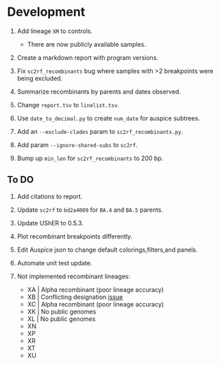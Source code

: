 # Development

1. Add lineage `XM` to controls.

    - There are now publicly available samples.

1. Create a markdown report with program versions.
1. Fix `sc2rf_recombinants` bug where samples with >2 breakpoints were being excluded.
1. Summarize recombinants by parents and dates observed.
1. Change `report.tsv` to `linelist.tsv`.
1. Use `date_to_decimal.py` to create `num_date` for auspice subtrees.
1. Add an `--exclude-clades` param to `sc2rf_recombinants.py`.
1. Add param `--ignore-shared-subs` to `sc2rf`.
1. Bump up `min_len` for `sc2rf_recombinants` to 200 bp.

## To DO

1. Add citations to report.
1. Update `sc2rf` to `bd2a4009` for `BA.4` and `BA.5` parents.
1. Update UShER to 0.5.3.
1. Plot recombinant breakpoints differently.
1. Edit Auspice json to change default colorings,filters,and panels.
1. Automate unit test update.
1. Not implemented recombinant lineages:

    - XA | Alpha recombinant (poor lineage accuracy)
    - XB | Conflicting designation [issue](https://github.com/summercms/covid19-pango-designation/commit/26b7359e34a0b2f122215332b6495fea97ff3fe7)
    - XC | Alpha recombinant (poor lineage accuracy)
    - XK | No public genomes
    - XL | No public genomes
    - XN
    - XP
    - XR
    - XT  
    - XU
